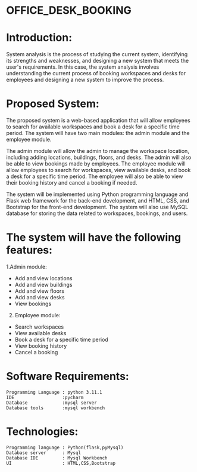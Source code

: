# OFFICE_DESK_BOOKING
# Introduction:

System analysis is the process of studying the current system, identifying its strengths and weaknesses, and designing a new system that meets the user's requirements. In this case, the system analysis involves understanding the current process of booking workspaces and desks for employees and designing a new system to improve the process.
# Proposed System:

The proposed system is a web-based application that will allow employees to search for available workspaces and book a desk for a specific time period. The system will have two main modules: the admin module and the employee module.

The admin module will allow the admin to manage the workspace location, including adding locations, buildings, floors, and desks. The admin will also be able to view bookings made by employees. The employee module will allow employees to search for workspaces, view available desks, and book a desk for a specific time period. The employee will also be able to view their booking history and cancel a booking if needed.

The system will be implemented using Python programming language and Flask web framework for the back-end development, and HTML, CSS, and Bootstrap for the front-end development. The system will also use MySQL database for storing the data related to workspaces, bookings, and users.
# The system will have the following features:

1.Admin module:
- Add and view locations
- Add and view buildings
- Add and view floors
- Add and view desks
- View bookings

2. Employee module:
- Search workspaces
- View available desks
- Book a desk for a specific time period
- View booking history
- Cancel a booking
# Software Requirements:
    Programming Language : python 3.11.1
    IDE                  :pycharm
    Database             :mysql server
    Database tools       :mysql workbench
# Technologies:
    Programming language : Python(flask,pyMysql)
    Database server      : Mysql
    Database IDE         : Mysql Workbench
    UI                   : HTML,CSS,Bootstrap




